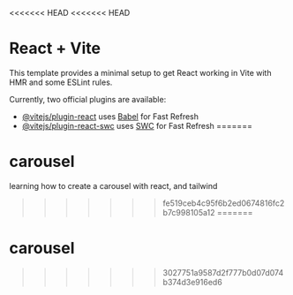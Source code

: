 <<<<<<< HEAD
<<<<<<< HEAD
# React + Vite

This template provides a minimal setup to get React working in Vite with HMR and some ESLint rules.

Currently, two official plugins are available:

- [@vitejs/plugin-react](https://github.com/vitejs/vite-plugin-react/blob/main/packages/plugin-react/README.md) uses [Babel](https://babeljs.io/) for Fast Refresh
- [@vitejs/plugin-react-swc](https://github.com/vitejs/vite-plugin-react-swc) uses [SWC](https://swc.rs/) for Fast Refresh
=======
# carousel
learning how to create a carousel with react, and tailwind
>>>>>>> fe519ceb4c95f6b2ed0674816fc2b7c998105a12
=======
# carousel
>>>>>>> 3027751a9587d2f777b0d07d074b374d3e916ed6

